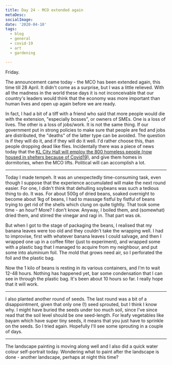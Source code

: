 ```yaml
---
title: Day 24 - MCO extended again
metaDesc: 
socialImage: 
date: '2020-04-10'
tags:
  - blog
  - general
  - covid-19
  - art
  - gardening

---
```


Friday. 

The announcement came today - the MCO has been extended again, this time till 28 April. It didn't come as a surprise, but I was a little relieved. With all the madness in the world these days it is not inconceivable that our country's leaders would think that the economy was more important than human lives and open up again before we are ready. 

In fact, I had a bit of a tiff with a friend who said that more people would die with the extension, "especially bosses", or owners of SMEs. One is a loss of lives. The other is a loss of jobs/work. It is not the same thing. If our government put in strong policies to make sure that people are fed and jobs are distributed, the "deaths" of the latter type can be avoided. The question is if they will do it, and if they will do it well. I'd rather choose this, than people dropping dead like flies. Incidentally there was a piece of news today that the [KL City Hall will employ the 800 homeless people (now housed in shelters because of Covid19)](https://www.thestar.com.my/news/nation/2020/04/10/ft-minister-says-kl039s-homeless-to-be-employed-after-mco), and give them homes in dormitories, when the MCO lifts. Political will can accomplish a lot. 

---

Today I made tempeh. It was an unexpectedly time-consuming task, even though I suppose that the experience accumulated will make the next round easier. For one, I didn't think that dehulling soybeans was such a tedious thing to do. It was. For about 500g of dried beans, soaked overnight to become about 1kg of beans, I had to massage fistful by fistful of beans trying to get rid of the shells which clung on quite tightly. That took some time - an hour? More? I don't know. Anyway, I boiled them, and (somewhat) dried them, and stirred the vinegar and ragi in. That part was ok. 

But when I got to the stage of packaging the beans, I realised that my banana leaves were too old and they couldn't take the wrapping well. I had to improvise, first with whatever banana leaves I could salvage, and then I wrapped one up in a coffee filter (just to experiment), and wrapped some with a plastic bag that I managed to acquire from my neighbour, and put some into aluminium foil. The mold that grows need air, so I perforated the foil and the plastic bag. 

Now the 1 kilo of beans is resting in its various containers, and I'm to wait 12-48 hours. Nothing has happened yet, bar some condensation that I can see in through the plastic bag. It's been about 10 hours so far. I really hope that it will work. 

---

I also planted another round of seeds. The last round was a bit of a disappointment, given that only one (!) seed sprouted, but I think I know why. I might have buried the seeds under too much soil, since I've since read that the soil level should be one seed-length. For leafy vegetables like bayam which have super tiny seeds, it means that you just have to sprinkle on the seeds. So I tried again. Hopefully I'll see some sprouting in a couple of days. 

---

The landscape painting is moving along well and I also did a quick water colour self-portrait today. Wondering what to paint after the landscape is done - another landscape, perhaps at night this time? 
